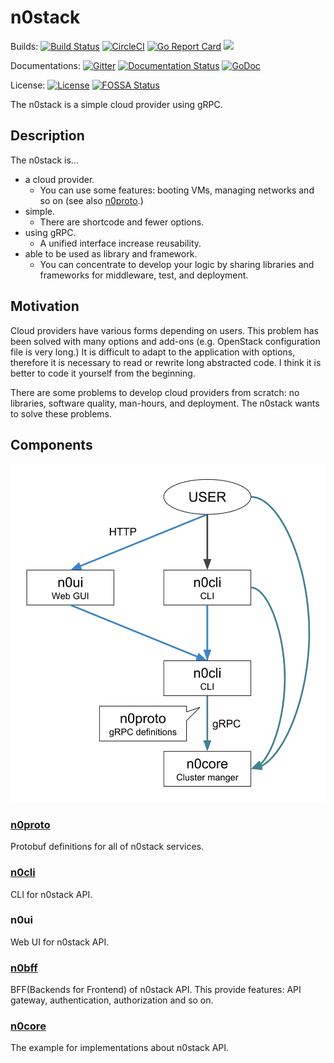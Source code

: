 # n0stack

Builds: 
[![Build Status](https://travis-ci.org/n0stack/n0stack.svg?branch=master)](https://travis-ci.org/n0stack/n0stack)
[![CircleCI](https://circleci.com/gh/n0stack/n0stack/tree/master.svg?style=shield)](https://circleci.com/gh/n0stack/n0stack/tree/master)
[![Go Report Card](https://goreportcard.com/badge/github.com/n0stack/n0stack)](https://goreportcard.com/report/github.com/n0stack/n0stack)
[![](https://img.shields.io/docker/pulls/n0stack/n0stack.svg)](https://hub.docker.com/r/n0stack/n0stack)
<!-- [![](https://img.shields.io/docker/build/n0stack/n0stack.svg)](https://hub.docker.com/r/n0stack/n0stack) -->

Documentations: 
[![Gitter](https://img.shields.io/gitter/room/n0stack/n0sack.svg)](https://gitter.im/n0stack/)
[![Documentation Status](https://readthedocs.org/projects/n0stack/badge/?version=master)](https://docs.n0st.ac/en/master/?badge=master)
[![GoDoc](https://godoc.org/github.com/n0stack/n0stack?status.svg)](https://godoc.org/github.com/n0stack/n0stack)

License: 
[![License](https://img.shields.io/badge/License-BSD%202--Clause-orange.svg)](https://opensource.org/licenses/BSD-2-Clause)
[![FOSSA Status](https://app.fossa.io/api/projects/git%2Bgithub.com%2Fn0stack%2Fn0stack.svg?type=shield)](https://app.fossa.io/projects/git%2Bgithub.com%2Fn0stack%2Fn0stack?ref=badge_shield)

The n0stack is a simple cloud provider using gRPC.

## Description

The n0stack is...

- a cloud provider.
    - You can use some features: booting VMs, managing networks and so on (see also [n0proto](n0proto/).)
- simple.
    - There are shortcode and fewer options.
- using gRPC.
    - A unified interface increase reusability.
- able to be used as library and framework.
    - You can concentrate to develop your logic by sharing libraries and frameworks for middleware, test, and deployment.

## Motivation

Cloud providers have various forms depending on users.
This problem has been solved with many options and add-ons (e.g. OpenStack configuration file is very long.)
It is difficult to adapt to the application with options, therefore it is necessary to read or rewrite long abstracted code.
I think it is better to code it yourself from the beginning.

There are some problems to develop cloud providers from scratch: no libraries, software quality, man-hours, and deployment.
The n0stack wants to solve these problems.

<!-- ## Demo -->

## Components

![](docs/_static/images/components.svg)

### [n0proto](n0proto/)

Protobuf definitions for all of n0stack services.

### [n0cli](n0cli/)

CLI for n0stack API.

### n0ui

Web UI for n0stack API.

### [n0bff](n0bff/)

BFF(Backends for Frontend) of n0stack API. This provide features: API gateway, authentication, authorization and so on.

### [n0core](n0core/)

The example for implementations about n0stack API.
